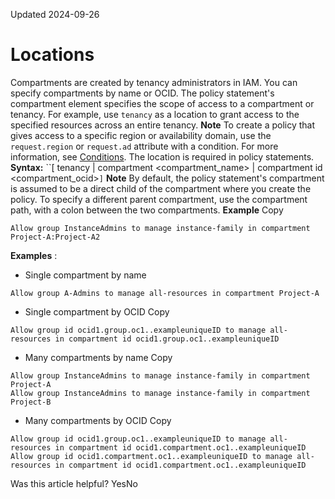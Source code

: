 Updated 2024-09-26
# Locations
Compartments are created by tenancy administrators in IAM. You can specify compartments by name or OCID.
The policy statement's compartment element specifies the scope of access to a compartment or tenancy. For example, use `tenancy` as a location to grant access to the specified resources across an entire tenancy.
**Note**
To create a policy that gives access to a specific region or availability domain, use the `request.region` or `request.ad` attribute with a condition. For more information, see [Conditions](https://docs.oracle.com/en-us/iaas/Content/Identity/policysyntax/conditions.htm#top "The optional conditions element of a policy statement limits access based on the provided attributes in IAM.").
The location is required in policy statements.
**Syntax:** ``[ tenancy | compartment <compartment_name> | compartment id <compartment_ocid>` ] `
**Note**
By default, the policy statement's compartment is assumed to be a direct child of the compartment where you create the policy. To specify a different parent compartment, use the compartment path, with a colon between the two compartments.
**Example**
Copy
```
Allow group InstanceAdmins to manage instance-family in compartment Project-A:Project-A2

```

**Examples** :
  * Single compartment by name
```
Allow group A-Admins to manage all-resources in compartment Project-A
```

  * Single compartment by OCID
Copy
```
Allow group id ocid1.group.oc1..exampleuniqueID to manage all-resources in compartment id ocid1.group.oc1..exampleuniqueID
```

  * Many compartments by name
Copy
```
Allow group InstanceAdmins to manage instance-family in compartment Project-A  
Allow group InstanceAdmins to manage instance-family in compartment Project-B

```

  * Many compartments by OCID
Copy
```
Allow group id ocid1.group.oc1..exampleuniqueID to manage all-resources in compartment id ocid1.compartment.oc1..exampleuniqueID
Allow group id ocid1.compartment.oc1..exampleuniqueID to manage all-resources in compartment id ocid1.compartment.oc1..exampleuniqueID
```



Was this article helpful?
YesNo

